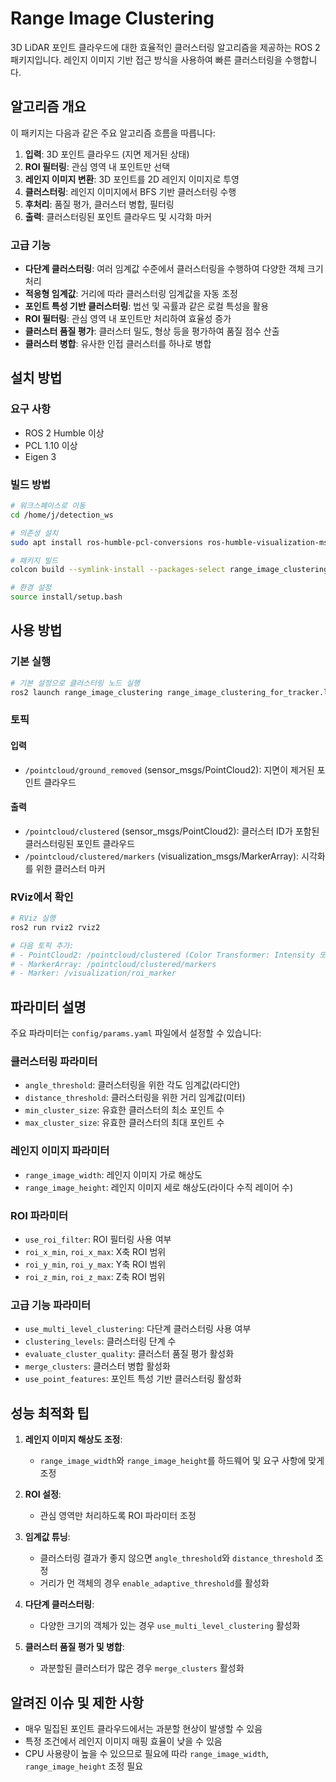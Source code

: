 # Range Image Clustering

3D LiDAR 포인트 클라우드에 대한 효율적인 클러스터링 알고리즘을 제공하는 ROS 2 패키지입니다. 레인지 이미지 기반 접근 방식을 사용하여 빠른 클러스터링을 수행합니다.

## 알고리즘 개요

이 패키지는 다음과 같은 주요 알고리즘 흐름을 따릅니다:

1. **입력**: 3D 포인트 클라우드 (지면 제거된 상태)
2. **ROI 필터링**: 관심 영역 내 포인트만 선택
3. **레인지 이미지 변환**: 3D 포인트를 2D 레인지 이미지로 투영
4. **클러스터링**: 레인지 이미지에서 BFS 기반 클러스터링 수행
5. **후처리**: 품질 평가, 클러스터 병합, 필터링
6. **출력**: 클러스터링된 포인트 클라우드 및 시각화 마커

### 고급 기능

- **다단계 클러스터링**: 여러 임계값 수준에서 클러스터링을 수행하여 다양한 객체 크기 처리
- **적응형 임계값**: 거리에 따라 클러스터링 임계값을 자동 조정
- **포인트 특성 기반 클러스터링**: 법선 및 곡률과 같은 로컬 특성을 활용
- **ROI 필터링**: 관심 영역 내 포인트만 처리하여 효율성 증가
- **클러스터 품질 평가**: 클러스터 밀도, 형상 등을 평가하여 품질 점수 산출
- **클러스터 병합**: 유사한 인접 클러스터를 하나로 병합

## 설치 방법

### 요구 사항
- ROS 2 Humble 이상
- PCL 1.10 이상
- Eigen 3

### 빌드 방법

```bash
# 워크스페이스로 이동
cd /home/j/detection_ws

# 의존성 설치
sudo apt install ros-humble-pcl-conversions ros-humble-visualization-msgs

# 패키지 빌드
colcon build --symlink-install --packages-select range_image_clustering

# 환경 설정
source install/setup.bash
```

## 사용 방법

### 기본 실행

```bash
# 기본 설정으로 클러스터링 노드 실행
ros2 launch range_image_clustering range_image_clustering_for_tracker.launch.py
```

### 토픽

#### 입력
- `/pointcloud/ground_removed` (sensor_msgs/PointCloud2): 지면이 제거된 포인트 클라우드

#### 출력
- `/pointcloud/clustered` (sensor_msgs/PointCloud2): 클러스터 ID가 포함된 클러스터링된 포인트 클라우드
- `/pointcloud/clustered/markers` (visualization_msgs/MarkerArray): 시각화를 위한 클러스터 마커

### RViz에서 확인

```bash
# RViz 실행
ros2 run rviz2 rviz2

# 다음 토픽 추가:
# - PointCloud2: /pointcloud/clustered (Color Transformer: Intensity 또는 cluster_id로 설정)
# - MarkerArray: /pointcloud/clustered/markers
# - Marker: /visualization/roi_marker
```

## 파라미터 설명

주요 파라미터는 `config/params.yaml` 파일에서 설정할 수 있습니다:

### 클러스터링 파라미터
- `angle_threshold`: 클러스터링을 위한 각도 임계값(라디안)
- `distance_threshold`: 클러스터링을 위한 거리 임계값(미터)
- `min_cluster_size`: 유효한 클러스터의 최소 포인트 수
- `max_cluster_size`: 유효한 클러스터의 최대 포인트 수

### 레인지 이미지 파라미터
- `range_image_width`: 레인지 이미지 가로 해상도
- `range_image_height`: 레인지 이미지 세로 해상도(라이다 수직 레이어 수)

### ROI 파라미터
- `use_roi_filter`: ROI 필터링 사용 여부
- `roi_x_min`, `roi_x_max`: X축 ROI 범위
- `roi_y_min`, `roi_y_max`: Y축 ROI 범위
- `roi_z_min`, `roi_z_max`: Z축 ROI 범위

### 고급 기능 파라미터
- `use_multi_level_clustering`: 다단계 클러스터링 사용 여부
- `clustering_levels`: 클러스터링 단계 수
- `evaluate_cluster_quality`: 클러스터 품질 평가 활성화
- `merge_clusters`: 클러스터 병합 활성화
- `use_point_features`: 포인트 특성 기반 클러스터링 활성화

## 성능 최적화 팁

1. **레인지 이미지 해상도 조정**:
   - `range_image_width`와 `range_image_height`를 하드웨어 및 요구 사항에 맞게 조정
   
2. **ROI 설정**:
   - 관심 영역만 처리하도록 ROI 파라미터 조정

3. **임계값 튜닝**:
   - 클러스터링 결과가 좋지 않으면 `angle_threshold`와 `distance_threshold` 조정
   - 거리가 먼 객체의 경우 `enable_adaptive_threshold`를 활성화

4. **다단계 클러스터링**:
   - 다양한 크기의 객체가 있는 경우 `use_multi_level_clustering` 활성화
   
5. **클러스터 품질 평가 및 병합**:
   - 과분할된 클러스터가 많은 경우 `merge_clusters` 활성화

## 알려진 이슈 및 제한 사항

- 매우 밀집된 포인트 클라우드에서는 과분할 현상이 발생할 수 있음
- 특정 조건에서 레인지 이미지 매핑 효율이 낮을 수 있음
- CPU 사용량이 높을 수 있으므로 필요에 따라 `range_image_width`, `range_image_height` 조정 필요
